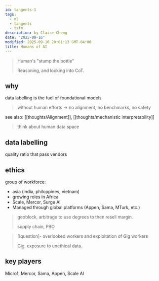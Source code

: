 ```yaml
---
id: tangents-1
tags:
  - ml
  - tangents
  - tsfm
description: by Claire Cheng
date: "2025-09-16"
modified: 2025-09-16 20:01:13 GMT-04:00
title: Humans of AI
---
```


> Human's "stump the bottle"
>
> Reasoning, and looking into CoT.

## why

data labelling is the fuel of foundational models

> without human efforts -> no alignment, no benchmarks, no safety

see also: [[thoughts/Alignment]], [[thoughts/mechanistic interpretability]]

> think about human data space

## data labelling

quality ratio that pass vendors

## ethics

group of workforce:

- asia (india, philoppines, vietnam)
- growing roles in Africa
- Scale, Mercor, Surge AI
- Managed through global platforms (Appen, Sama, MTurk, etc.)

> geoblock, arbitrage to use degrees to then resell margin.
>
> supply chain, PBO

> [!question]- overlooked workers and exploitation of Gig workers
>
> Gig, exposure to unethical data.

## key players

Micro1, Mercor, Sama, Appen, Scale AI
